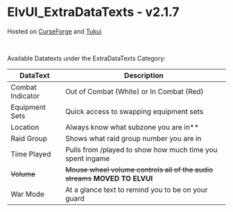 # ElvUI_ExtraDataTexts - v2.1.7

Hosted on [CurseForge](https://www.curseforge.com/wow/addons/elvui_extradatatexts) and [Tukui](https://git.tukui.org/Caedis/ElvUI_ExtraDataTexts)


&nbsp; 

Available Datatexts under the ExtraDataTexts Category: 

| DataText | Description |
| ----------- | ----------- |
| Combat Indicator | Out of Combat (White) or In Combat (Red) |
| Equipment Sets | Quick access to swapping equipment sets | 
| Location | Always know what subzone you are in** |
| Raid Group | Shows what raid group number you are in |
| Time Played | Pulls from /played to show how much time you spent ingame |
| ~~Volume~~ | ~~Mouse wheel volume controls all of the audio streams~~  **MOVED TO ELVUI** |
| War Mode | At a glance text to remind you to be on your guard |
